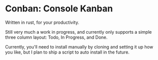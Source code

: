 # Conban: Console Kanban

Written in rust, for your productivity. 

Still very much a work in progress, and currently only supports a simple
 three column layout: Todo, In Progress, and Done.
 
 Currently, you'll need to install manually by cloning and setting it up how
  you like, but I plan to ship a script to auto install in the future.